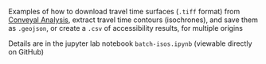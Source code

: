 Examples of how to download travel time surfaces (`.tiff` format) from [Conveyal Analysis](http://conveyal.com/analysis), extract travel time contours (isochrones), and save them as `.geojson`, or create a `.csv` of accessibility results, for multiple origins

Details are in the jupyter lab notebook `batch-isos.ipynb` (viewable directly on GitHub)
